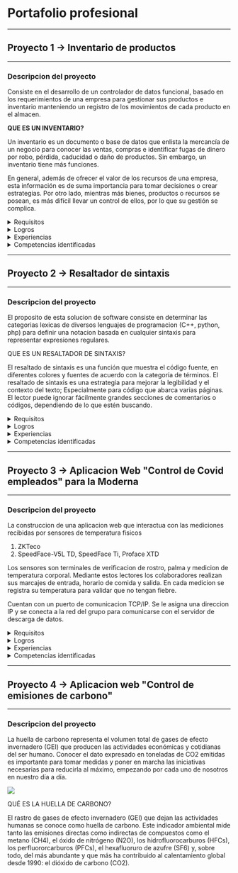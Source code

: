 # Portafolio profesional

----------------
## Proyecto 1 -> Inventario de productos
----------------

### **Descripcion del proyecto**

Consiste en el desarrollo de un controlador de datos funcional, basado en los requerimientos de una empresa para gestionar sus productos e inventario 
manteniendo un registro de los movimientos de cada producto en el almacen.

**QUE ES UN INVENTARIO?**

Un inventario es un documento o base de datos que enlista la mercancía de un negocio para conocer las ventas, compras e identificar fugas de dinero por robo, pérdida, caducidad o daño de productos. Sin embargo, un inventario tiene más funciones.

En general, además de ofrecer el valor de los recursos de una empresa, esta información es de suma importancia para tomar decisiones o crear estrategias. Por otro lado, mientras más bienes, productos o recursos se posean, es más difícil llevar un control de ellos, por lo que su gestión se complica.

<details>
 <summary>Requisitos</summary>
 <p>
   **El siguiente esquema representa las estructuras de datos aprendidas:** 
   <img src="https://datastructures.in/wp-content/uploads/2021/11/Types-of-DS-1024x464.png">
 </p>
</details>

<details>
 <summary>Logros</summary>
 <p>Implementaciond e estructuras de datos para la busqueda y display de informacion ingresada y requerida por el usuario.</p>
</details>

<details>
 <summary>Experiencias</summary>
 <p>Experiencias relevantes para ser mencionadas, son el uso de este conocimiento para el desarrollo de aplicaciones para fin empresarial.</p>
</details>

<details>
 <summary>Competencias identificadas</summary>
 <p>Como principal desarrollador de este proyecto he podido identificar como competencias un conocimiento conceptual y teorico sobresaliente en cuanto 
  a temas relacionados con estructuras de datos y algoritmos.</p>
</details>

----------------
## Proyecto 2 -> Resaltador de sintaxis
----------------

### **Descripcion del proyecto**

El proposito de esta solucion de software consiste en determinar las categorias lexicas de diversos lenguajes de programacion
(C++, python, php) para definir una notacion basada en cualquier sintaxis para representar expresiones regulares.

QUE ES UN RESALTADOR DE SINTAXIS?

El resaltado de sintaxis es una función que muestra el código fuente, en diferentes colores y fuentes de acuerdo con la categoría de términos. El resaltado de sintaxis es una estrategia para mejorar la legibilidad y el contexto del texto; Especialmente para código que abarca varias páginas. El lector puede ignorar fácilmente grandes secciones de comentarios o códigos, dependiendo de lo que estén buscando.

<details>
 <summary>Requisitos</summary>
  <p> 1. Cadenas de Markov<p/>
  <p> 2. Programacion basada en un automata </p>
  <p> 3. Funcionalidad correcta de expresionees regulares </p>
  <p> 4. Segmentacion de un problema en subproblemas </p>
</details>

<details>
 <summary>Logros</summary>
 <p> 1. Desarrollo de una aplicacion de streaming </p>
 <p> 2. Desarrollo de una IA de reconocimiento facial para la aplicacion de streaming </p>
</details>
  
<details>
 <summary>Experiencias</summary>
 <p>
  Como experiencia en general, es importante analizar el problema y segmentar la codificacion de una forma
  adecuada para facilitar futuras actualizaciones del sistema.
 </p>
</details>

<details>
 <summary>Competencias identificadas</summary>
 <p>
  Como unico desarrollador de estas aplicaciones puedo listar los siguientes conocimientos como importantes para el desarrollo
  de las mismas:</p>
  <p> 1. Implementacion de algritmos </p>
  <p> 2. Optimizacion de algoritmos </p>
  <p> 3. Generacion de modelos computacionales </p>
  <p> 4. Implementacion de modelos computacionales </p>
</details>

----------------
## Proyecto 3 -> Aplicacion Web "Control de Covid empleados" para la Moderna
----------------

### **Descripcion del proyecto**

La construccion de una aplicacion web que interactua con las mediciones recibidas por sensores de temperatura fisicos

1. ZKTeco
2. SpeedFace-V5L TD, SpeedFace Ti, Proface XTD

Los sensores son terminales de verificacion de rostro, palma y medicion de temperatura corporal. Mediante estos lectores
los colaboradores realizan sus marcajes de entrada, horario de comida y salida. En cada medicion se registra su temperatura
para validar que no tengan fiebre.

Cuentan con un puerto de comunicacion TCP/IP. Se le asigna una direccion IP y se conecta a la red del grupo para comunicarse
con el servidor de descarga de datos.

<details>
 <summary>Requisitos</summary>
  <p> 1. Migracion de csv con millones de registros a un DBMS relacional </p>
  <p> 2. Implementacion de arquitectura MVC </p>
  <p> 3. Cifrado de datos con salt como capa de seguridad </p>
  <p> 4. Transmision de datos por medio de HTTP headers </p>
</details>

<details>
 <summary>Logros</summary>
  <p> 1. Implementacion de estructuras de datos para el procesamiento de informacion de un usuario o administrador </p>
  <p> 2. SQL Queries sinteticos para reducir la carga cliente-servidor en la transferencia de datos </p>
  <p> 3. Plot de graficas en tiempo real con datos diarios reales </p>
</details>
 
<details>
 <summary>Experiencias</summary>
  <p> 1. Tener un control sistematizado sobre las medidas de salubridad de una empresa para gestionar el personal es importante </p>
  para prevenir posibles perdidas economicas por falta de control y administracion. </p>
  <p> 2. Trabajo en equipo sobre un repositorio de control de versiones </p>
  <p> 3. Desarrollo full stack </p>
</details>

<details>
 <summary>Competencias identificadas</summary>
  <p> 1. Desarrollo agil </p>
  <p> 2. Requerimientos </p>
  <p> 3. Planeacion </p>
  <p> 4. Diseño </p>
  <p> 5. Desarrollo </p>
  <p> 6. Liberacion </p>
  <p> 7. Mantenimiento </p>
</details>

----------------
## Proyecto 4 -> Aplicacion web "Control de emisiones de carbono"
----------------

### **Descripcion del proyecto**

La huella de carbono representa el volumen total de gases de efecto invernadero (GEI) que producen las actividades económicas y cotidianas del ser humano. Conocer el dato expresado en toneladas de CO2 emitidas es importante para tomar medidas y poner en marcha las iniciativas necesarias para reducirla al máximo, empezando por cada uno de nosotros en nuestro día a día.

<img src="https://www.iberdrola.com/documents/20125/40513/huella_carbono_746x419.jpg/e5b4289b-f624-2390-1e36-142962cbb65c?t=1627448544624">

QUÉ ES LA HUELLA DE CARBONO?

El rastro de gases de efecto invernadero (GEI) que dejan las actividades humanas se conoce como huella de carbono. Este indicador ambiental mide tanto las emisiones directas como indirectas de compuestos como el metano (CH4), el óxido de nitrógeno (N2O), los hidrofluorocarburos (HFCs), los perfluororcarburos (PFCs), el hexafluoruro de azufre (SF6) y, sobre todo, del más abundante y que más ha contribuido al calentamiento global desde 1990: el dióxido de carbono (CO2).


